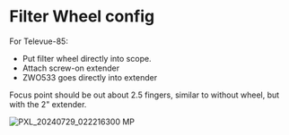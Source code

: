 # Filter Wheel config

For Televue-85:
* Put filter wheel directly into scope.
* Attach screw-on extender
* ZWO533 goes directly into extender

Focus point should be out about 2.5 fingers, similar to without wheel, but with the 2" extender.

![PXL_20240729_022216300 MP](https://github.com/user-attachments/assets/c8957ed8-552f-4be6-95ff-518bb8bd4b05)

